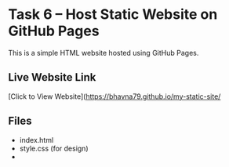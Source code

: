 # Task 6 – Host Static Website on GitHub Pages

This is a simple HTML website hosted using GitHub Pages.

## Live Website Link
[Click to View Website](https://bhavna79.github.io/my-static-site/

## Files
- index.html
- style.css (for design)
-
